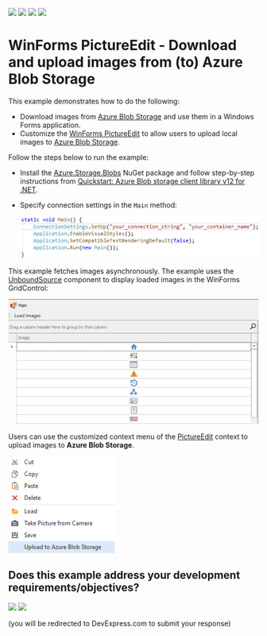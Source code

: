 <!-- default badges list -->
![](https://img.shields.io/endpoint?url=https://codecentral.devexpress.com/api/v1/VersionRange/223129392/19.2.3%2B)
[![](https://img.shields.io/badge/Open_in_DevExpress_Support_Center-FF7200?style=flat-square&logo=DevExpress&logoColor=white)](https://supportcenter.devexpress.com/ticket/details/T834743)
[![](https://img.shields.io/badge/📖_How_to_use_DevExpress_Examples-e9f6fc?style=flat-square)](https://docs.devexpress.com/GeneralInformation/403183)
[![](https://img.shields.io/badge/💬_Leave_Feedback-feecdd?style=flat-square)](#does-this-example-address-your-development-requirementsobjectives)
<!-- default badges end -->

# WinForms PictureEdit - Download and upload images from (to) Azure Blob Storage

This example demonstrates how to do the following:

* Download images from [Azure Blob Storage](https://azure.microsoft.com/en-us/services/storage/blobs/) and use them in a Windows Forms application.
* Customize the [WinForms PictureEdit](https://docs.devexpress.com/WindowsForms/DevExpress.XtraEditors.PictureEdit) to allow users to upload local images to [Azure Blob Storage](https://azure.microsoft.com/en-us/services/storage/blobs/).

Follow the steps below to run the example:

* Install the [Azure.Storage.Blobs](https://www.nuget.org/packages/Azure.Storage.Blobs) NuGet package and follow step-by-step instructions from [Quickstart: Azure Blob storage client library v12 for .NET](https://docs.microsoft.com/en-us/azure/storage/blobs/storage-quickstart-blobs-dotnet#download-blobs).
* Specify connection settings in the `Main` method:

  ![Code Sample](code.png)

This example fetches images asynchronously. The example uses the [UnboundSource](https://docs.devexpress.com/CoreLibraries/DevExpress.Data.UnboundSource) component to display loaded images in the WinForms GridControl:

![WinForms Data Grid - DevExpress](grid.png)

Users can use the customized context menu of the [PictureEdit](https://docs.devexpress.com/WindowsForms/DevExpress.XtraEditors.PictureEdit) context to upload images to **Azure Blob Storage**.

![Customized Context Menu - WinForms Picture Editor](menu.png)
<!-- feedback -->
## Does this example address your development requirements/objectives?

[<img src="https://www.devexpress.com/support/examples/i/yes-button.svg"/>](https://www.devexpress.com/support/examples/survey.xml?utm_source=github&utm_campaign=how-to-load-and-upload-images-from-and-to-azure-blob-storage&~~~was_helpful=yes) [<img src="https://www.devexpress.com/support/examples/i/no-button.svg"/>](https://www.devexpress.com/support/examples/survey.xml?utm_source=github&utm_campaign=how-to-load-and-upload-images-from-and-to-azure-blob-storage&~~~was_helpful=no)

(you will be redirected to DevExpress.com to submit your response)
<!-- feedback end -->
